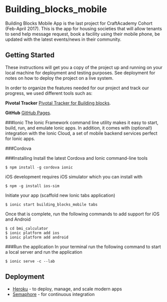 # Building_blocks_mobile

Building Blocks Mobile App is the last project for CraftAcademy Cohort (Feb-April 2017). This is the app for housing societies that will allow tenants to send help message request, book a facility using their mobile phone, be updated with the latest events/news in their community.

## Getting Started
These instructions will get you a copy of the project up and running on your local machine for deployment and testing purposes.  See deployment for notes on how to deploy the project on a live system.

In order to organize the features needed for our project and track our progress, we used different tools such as:

**Pivotal Tracker**
[Pivotal Tracker for Building blocks](https://www.pivotaltracker.com/n/projects/2007795).

**GitHub**
[GitHub Pages](https://github.com/CraftAcademy/building_blocks_mobile).

###Ionic
The Ionic Framework command line utility makes it easy to start, build, run, and emulate Ionic apps. In addition, it comes with (optional!) integration with the Ionic Cloud, a set of mobile backend services perfect for Ionic apps.

###Cordova


###Installing
Install the latest Cordova and Ionic command-line tools
```
$ npm install -g cordova ionic
```
iOS development requires iOS simulator which you can install with
```
$ npm -g install ios-sim
```
Initiate your app (scaffold new Ionic tabs application)
```
$ ionic start building_blocks_mobile tabs
```
Once that is complete, run the following commands to add support for iOS and Android
```
$ cd bmi_calculator
$ ionic platform add ios
$ ionic platform add android
```
###Run the application
In your terminal run the following command to start a local server and run the application
```
$ ionic serve -c --lab
```
## Deployment
* [Heroku](https://building-blockz.herokuapp.com/) - to deploy, manage, and scale modern apps
* [Semaphore](https://semaphoreci.com/craftacademy/building_blocks_back_end) - for  continuous integration
